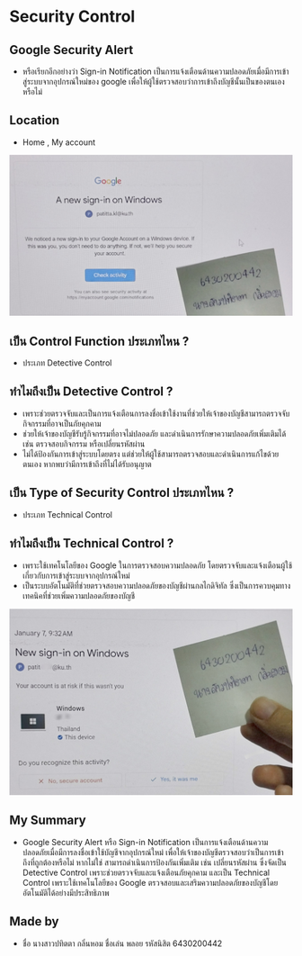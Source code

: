 # Security Control

## Google Security Alert
- หรือเรียกอีกอย่างว่า Sign-in Notification เป็นการแจ้งเตือนด้านความปลอดภัยเมื่อมีการเข้าสู่ระบบจากอุปกรณ์ใหม่ของ google เพื่อให้ผู้ใช้ตรวจสอบว่าการเข้าถึงบัญชีนั้นเป็นของตนเองหรือไม่

## Location
- Home , My account

![img](img/google_alert_01.jpg)

## เป็น Control Function ประเภทไหน ?
- ประเภท Detective Control

## ทำไมถึงเป็น Detective Control ?
- เพราะช่วยตรวจจับและเป็นการแจ้งเตือนการลงชื่อเข้าใช้งานที่ช่วยให้เจ้าของบัญชีสามารถตรวจจับกิจกรรมที่อาจเป็นภัยคุกคาม
- ช่วยให้เจ้าของบัญชีรับรู้กิจกรรมที่อาจไม่ปลอดภัย และดำเนินการรักษาความปลอดภัยเพิ่มเติมได้ เช่น ตรวจสอบกิจกรรม หรือเปลี่ยนรหัสผ่าน
- ไม่ได้ป้องกันการเข้าสู่ระบบโดยตรง แต่ช่วยให้ผู้ใช้สามารถตรวจสอบและดำเนินการแก้ไขด้วยตนเอง หากพบว่ามีการเข้าถึงที่ไม่ได้รับอนุญาต

## เป็น Type of Security Control ประเภทไหน ?
- ประเภท Technical Control

## ทำไมถึงเป็น Technical Control ?
- เพราะใช้เทคโนโลยีของ Google ในการตรวจสอบความปลอดภัย โดยตรวจจับและแจ้งเตือนผู้ใช้เกี่ยวกับการเข้าสู่ระบบจากอุปกรณ์ใหม่ 
- เป็นระบบอัตโนมัติที่ช่วยตรวจสอบความปลอดภัยของบัญชีผ่านกลไกดิจิทัล ซึ่งเป็นการควบคุมทางเทคนิคที่ช่วยเพิ่มความปลอดภัยของบัญชี

![img](img/google_alert_03.jpg)

## My Summary
- Google Security Alert หรือ Sign-in Notification เป็นการแจ้งเตือนด้านความปลอดภัยเมื่อมีการลงชื่อเข้าใช้บัญชีจากอุปกรณ์ใหม่ เพื่อให้เจ้าของบัญชีตรวจสอบว่าเป็นการเข้าถึงที่ถูกต้องหรือไม่ หากไม่ใช่ สามารถดำเนินการป้องกันเพิ่มเติม เช่น เปลี่ยนรหัสผ่าน ซึ่งจัดเป็น Detective Control เพราะช่วยตรวจจับและแจ้งเตือนภัยคุกคาม และเป็น Technical Control เพราะใช้เทคโนโลยีของ Google ตรวจสอบและเสริมความปลอดภัยของบัญชีโดยอัตโนมัติได้อย่างมีประสิทธิภาพ

## Made by
- ชื่อ นางสาวปทิตตา กลิ่นหอม ชื่อเล่น พลอย รหัสนิสิต 6430200442
